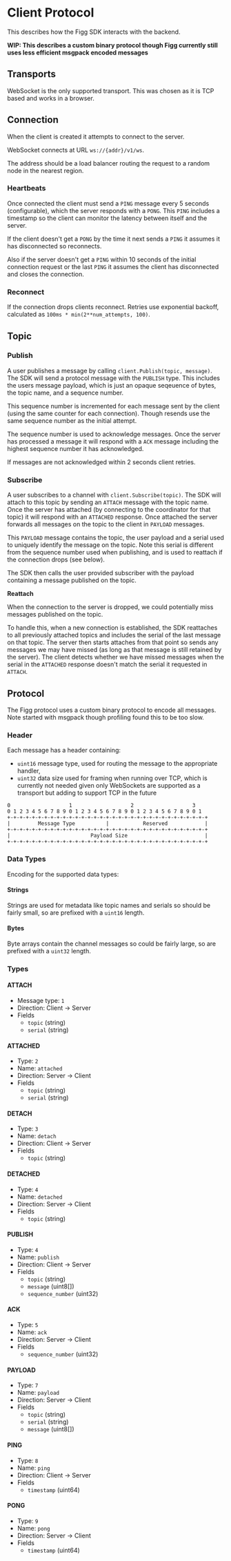 # Client Protocol
This describes how the Figg SDK interacts with the backend.

**WIP: This describes a custom binary protocol though Figg currently still uses
less efficient msgpack encoded messages**

## Transports
WebSocket is the only supported transport. This was chosen as it is TCP based
and works in a browser.

## Connection
When the client is created it attempts to connect to the server.

WebSocket connects at URL `ws://{addr}/v1/ws`.

The address should be a load balancer routing the request to a random node
in the nearest region.

### Heartbeats
Once connected the client must send a `PING` message every 5 seconds
(configurable), which the server responds with a `PONG`. This `PING` includes a
timestamp so the client can monitor the latency between itself and the server.

If the client doesn't get a `PONG` by the time it next sends a `PING` it assumes
it has disconnected so reconnects.

Also if the server doesn't get a `PING` within 10 seconds of the initial
connection request or the last `PING` it assumes the client has disconnected and
closes the connection.

### Reconnect
If the connection drops clients reconnect. Retries use exponential backoff,
calculated as `100ms * min(2**num_attempts, 100)`.

## Topic
### Publish
A user publishes a message by calling `client.Publish(topic, message)`. The
SDK will send a protocol message with the `PUBLISH` type. This includes the
users message payload, which is just an opaque seqeuence of bytes, the topic
name, and a sequence number.

This sequence number is incremented for each message sent by the client
(using the same counter for each connection). Though resends use the same
sequence number as the initial attempt.

The sequence number is used to acknowledge messages. Once the server has
processed a message it will respond with a `ACK` message including the
highest sequence number it has acknowledged.

If messages are not acknowledged within 2 seconds client retries.

### Subscribe
A user subscribes to a channel with `client.Subscribe(topic)`. The SDK will
attach to this topic by sending an `ATTACH` message with the topic name. Once
the server has attached (by connecting to the coordinator for that topic) it
will respond with an `ATTACHED` response. Once attached the server forwards
all messages on the topic to the client in `PAYLOAD` messages.

This `PAYLOAD` message contains the topic, the user payload and a serial
used to uniquely identify the message on the topic. Note this serial is
different from the sequence number used when publishing, and is used to
reattach if the connection drops (see below).

The SDK then calls the user provided subscriber with the payload containing
a message published on the topic.

**Reattach**

When the connection to the server is dropped, we could potentially miss
messages published on the topic.

To handle this, when a new connection is established, the SDK reattaches to
all previously attached topics and includes the serial of the last message
on that topic. The server then starts attaches from that point so sends any
messages we may have missed (as long as that message is still retained by the
server). The client detects whether we have missed messages when the serial
in the `ATTACHED` response doesn't match the serial it requested in `ATTACH`.

## Protocol
The Figg protocol uses a custom binary protocol to encode all messages. Note
started with msgpack though profiling found this to be too slow.

### Header
Each message has a header containing:
* `uint16` message type, used for routing the message to the appropriate
handler,
* `uint32` data size used for framing when running over TCP, which is currently
not needed given only WebSockets are supported as a transport but adding to
support TCP in the future
```
0                   1                   2                   3   
0 1 2 3 4 5 6 7 8 9 0 1 2 3 4 5 6 7 8 9 0 1 2 3 4 5 6 7 8 9 0 1 
+-+-+-+-+-+-+-+-+-+-+-+-+-+-+-+-+-+-+-+-+-+-+-+-+-+-+-+-+-+-+-+-+
|         Message Type          |           Reserved            |
+-+-+-+-+-+-+-+-+-+-+-+-+-+-+-+-+-+-+-+-+-+-+-+-+-+-+-+-+-+-+-+-+
|                          Payload Size                         |
+-+-+-+-+-+-+-+-+-+-+-+-+-+-+-+-+-+-+-+-+-+-+-+-+-+-+-+-+-+-+-+-+
```

### Data Types
Encoding for the supported data types:

#### Strings
Strings are used for metadata like topic names and serials so should be
fairly small, so are prefixed with a `uint16` length.

#### Bytes
Byte arrays contain the channel messages so could be fairly large, so are
prefixed with a `uint32` length.

### Types
#### ATTACH
* Message type: `1`
* Direction: Client -> Server
* Fields
  * `topic` (string)
  * `serial` (string)

#### ATTACHED
* Type: `2`
* Name: `attached`
* Direction: Server -> Client
* Fields
  * `topic` (string)
  * `serial` (string)

#### DETACH
* Type: `3`
* Name: `detach`
* Direction: Client -> Server
* Fields
  * `topic` (string)

#### DETACHED
* Type: `4`
* Name: `detached`
* Direction: Server -> Client
* Fields
  * `topic` (string)

#### PUBLISH
* Type: `4`
* Name: `publish`
* Direction: Client -> Server
* Fields
  * `topic` (string)
  * `message` (uint8[])
  * `sequence_number` (uint32)

#### ACK
* Type: `5`
* Name: `ack`
* Direction: Server -> Client
* Fields
  * `sequence_number` (uint32)

#### PAYLOAD
* Type: `7`
* Name: `payload`
* Direction: Server -> Client
* Fields
  * `topic` (string)
  * `serial` (string)
  * `message` (uint8[])

#### PING
* Type: `8`
* Name: `ping`
* Direction: Client -> Server
* Fields
  * `timestamp` (uint64)

#### PONG
* Type: `9`
* Name: `pong`
* Direction: Server -> Client
* Fields
  * `timestamp` (uint64)
